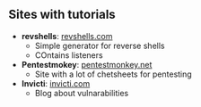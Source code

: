 ## Sites with tutorials

- **revshells**: [revshells.com](https://www.revshells.com/)
  - Simple generator for reverse shells
  - COntains listeners
- **Pentestmokey**: [pentestmonkey.net](http://pentestmonkey.net/cheat-sheet/shells/reverse-shell-cheat-sheet)
  - Site with a lot of chetsheets for pentesting
- **Invicti**: [invicti.com](https://www.invicti.com/learn/reverse-shell/)
  - Blog about vulnarabilities